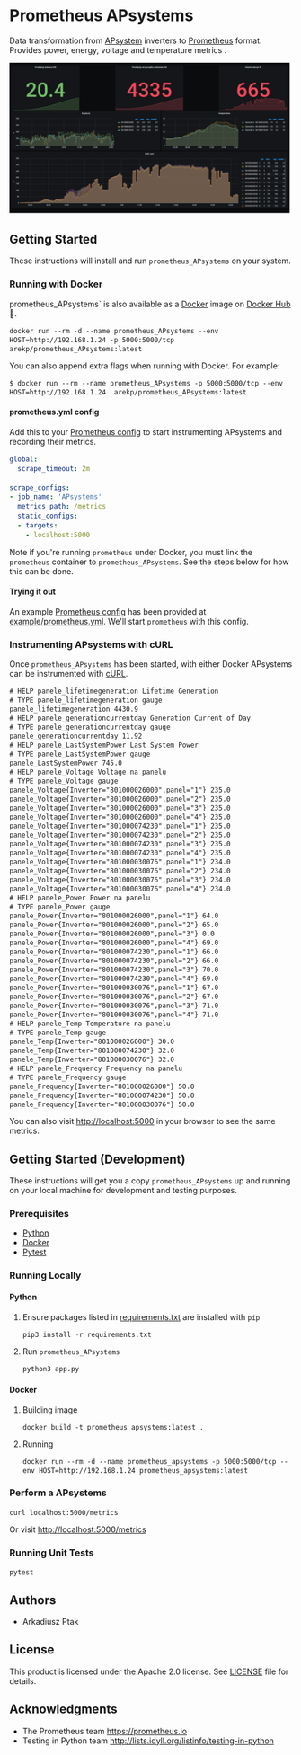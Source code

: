 # Prometheus APsystems

Data transformation from [APsystem](https://apsystems.com/) inverters to [Prometheus](https://prometheus.io) format.
Provides power, energy, voltage and temperature metrics .

![Grafana](https://raw.githubusercontent.com/arekp/prometheus_apsystem/master/images/grafana.png)

## Getting Started

These instructions will install and run `prometheus_APsystems` on your system.

### Running with Docker

prometheus_APsystems` is also available as a [Docker](http://docker.com) image
on [Docker Hub](https://hub.docker.com/)
:whale:.

```shell
docker run --rm -d --name prometheus_APsystems --env HOST=http://192.168.1.24 -p 5000:5000/tcp arekp/prometheus_APsystems:latest
```

You can also append extra flags when running with Docker. For example:

```shell
$ docker run --rm --name prometheus_APsystems -p 5000:5000/tcp --env HOST=http://192.168.1.24  arekp/prometheus_APsystems:latest 
```
#### prometheus.yml config

Add this to your
[Prometheus config](https://prometheus.io/docs/prometheus/latest/configuration/configuration)
to start instrumenting APsystems and recording their metrics.

```yaml
global:
  scrape_timeout: 2m

scrape_configs:
- job_name: 'APsystems'
  metrics_path: /metrics
  static_configs:
  - targets:
    - localhost:5000
```

Note if you're running `prometheus` under Docker, you must link the
`prometheus` container to `prometheus_APsystems`. See the steps below for how
this can be done.

#### Trying it out

An example
[Prometheus config](https://prometheus.io/docs/prometheus/latest/configuration/configuration)
has been provided at
[example/prometheus.yml](https://github.com/).
We'll start `prometheus` with this config.


### Instrumenting APsystems with cURL

Once `prometheus_APsystems` has been started, with either Docker 
APsystems can be instrumented with [cURL](https://curl.haxx.se).

```shell
# HELP panele_lifetimegeneration Lifetime Generation
# TYPE panele_lifetimegeneration gauge
panele_lifetimegeneration 4430.9
# HELP panele_generationcurrentday Generation Current of Day
# TYPE panele_generationcurrentday gauge
panele_generationcurrentday 11.92
# HELP panele_LastSystemPower Last System Power
# TYPE panele_LastSystemPower gauge
panele_LastSystemPower 745.0
# HELP panele_Voltage Voltage na panelu
# TYPE panele_Voltage gauge
panele_Voltage{Inverter="801000026000",panel="1"} 235.0
panele_Voltage{Inverter="801000026000",panel="2"} 235.0
panele_Voltage{Inverter="801000026000",panel="3"} 235.0
panele_Voltage{Inverter="801000026000",panel="4"} 235.0
panele_Voltage{Inverter="801000074230",panel="1"} 235.0
panele_Voltage{Inverter="801000074230",panel="2"} 235.0
panele_Voltage{Inverter="801000074230",panel="3"} 235.0
panele_Voltage{Inverter="801000074230",panel="4"} 235.0
panele_Voltage{Inverter="801000030076",panel="1"} 234.0
panele_Voltage{Inverter="801000030076",panel="2"} 234.0
panele_Voltage{Inverter="801000030076",panel="3"} 234.0
panele_Voltage{Inverter="801000030076",panel="4"} 234.0
# HELP panele_Power Power na panelu
# TYPE panele_Power gauge
panele_Power{Inverter="801000026000",panel="1"} 64.0
panele_Power{Inverter="801000026000",panel="2"} 65.0
panele_Power{Inverter="801000026000",panel="3"} 0.0
panele_Power{Inverter="801000026000",panel="4"} 69.0
panele_Power{Inverter="801000074230",panel="1"} 66.0
panele_Power{Inverter="801000074230",panel="2"} 66.0
panele_Power{Inverter="801000074230",panel="3"} 70.0
panele_Power{Inverter="801000074230",panel="4"} 69.0
panele_Power{Inverter="801000030076",panel="1"} 67.0
panele_Power{Inverter="801000030076",panel="2"} 67.0
panele_Power{Inverter="801000030076",panel="3"} 71.0
panele_Power{Inverter="801000030076",panel="4"} 71.0
# HELP panele_Temp Temperature na panelu
# TYPE panele_Temp gauge
panele_Temp{Inverter="801000026000"} 30.0
panele_Temp{Inverter="801000074230"} 32.0
panele_Temp{Inverter="801000030076"} 32.0
# HELP panele_Frequency Frequency na panelu
# TYPE panele_Frequency gauge
panele_Frequency{Inverter="801000026000"} 50.0
panele_Frequency{Inverter="801000074230"} 50.0
panele_Frequency{Inverter="801000030076"} 50.0
```

You can also visit <http://localhost:5000> in your browser to see the same
metrics.

## Getting Started (Development)

These instructions will get you a copy `prometheus_APsystems` up and running on
your local machine for development and testing purposes.

### Prerequisites

* [Python](https://www.python.org)
* [Docker](https://www.docker.com)
* [Pytest](https://pytest.org)

### Running Locally

#### Python

1. Ensure packages listed in
   [requirements.txt](https://github.com/arekp/prometheus_apsystem/blob/master/requirements.txt)
   are installed with `pip`

   ```python
   pip3 install -r requirements.txt
   ```

1. Run `prometheus_APsystems`

   ```python
   python3 app.py
   ```

#### Docker

1. Building image

   ```shell
   docker build -t prometheus_apsystems:latest .
   ```

1. Running

   ```shell
   docker run --rm -d --name prometheus_apsystems -p 5000:5000/tcp --env HOST=http://192.168.1.24 prometheus_apsystems:latest
   ```

### Perform a APsystems

```shell
curl localhost:5000/metrics
```

Or visit <http://localhost:5000/metrics>

### Running Unit Tests

```shell
pytest
```



## Authors

* Arkadiusz Ptak

## License

This product is licensed under the Apache 2.0 license. See [LICENSE](LICENSE)
file for details.

## Acknowledgments

* The Prometheus team <https://prometheus.io>
* Testing in Python team <http://lists.idyll.org/listinfo/testing-in-python>
